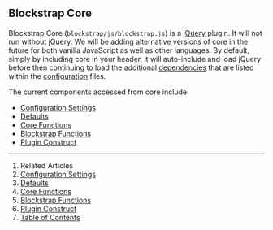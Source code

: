 ## Blockstrap Core

Blockstrap Core (`blockstrap/js/blockstrap.js`) is a [jQuery](http://jquery.com) plugin. It will not run without jQuery. We will be adding alternative versions of core in the future for both vanilla JavaScript as well as other languages. By default, simply by including core in your header, it will auto-include and load jQuery before then continuing to load the additional [dependencies](../assets/dependencies/) that are listed within the [configuration](configurations/) files.

The current components accessed from core include:

* [Configuration Settings](configuration/)
* [Defaults](defaults/)
* [Core Functions](core-functions/)
* [Blockstrap Functions](blockstrap-functions/)
* [Plugin Construct](construct/)



---

1. Related Articles
2. [Configuration Settings](configuration/)
3. [Defaults](defaults/)
4. [Core Functions](core-functions/)
5. [Blockstrap Functions](blockstrap-functions/)
6. [Plugin Construct](construct/)
7. [Table of Contents](../../)